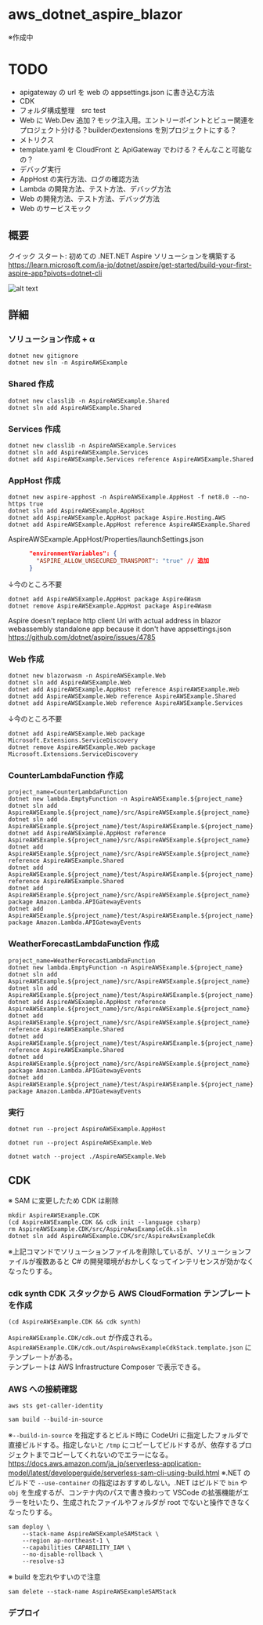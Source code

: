# aws_dotnet_aspire_blazor

※作成中

# TODO
* apigateway の url を web の appsettings.json に書き込む方法
* CDK
* フォルダ構成整理　src test
* Web に Web.Dev 追加？モック注入用。エントリーポイントとビュー関連をプロジェクト分ける？builderのextensions を別プロジェクトにする？
* メトリクス
* template.yaml を CloudFront と ApiGateway でわける？そんなこと可能なの？
* デバッグ実行
* AppHost の実行方法、ログの確認方法
* Lambda の開発方法、テスト方法、デバッグ方法
* Web の開発方法、テスト方法、デバッグ方法
* Web のサービスモック

## 概要

クイック スタート: 初めての .NET.NET Aspire ソリューションを構築する  
https://learn.microsoft.com/ja-jp/dotnet/aspire/get-started/build-your-first-aspire-app?pivots=dotnet-cli  

![alt text](docs/images/infrastructure-composer-template.yaml.png)

## 詳細


### ソリューション作成 + α
```
dotnet new gitignore
dotnet new sln -n AspireAWSExample
```

### Shared 作成
```
dotnet new classlib -n AspireAWSExample.Shared
dotnet sln add AspireAWSExample.Shared
```

### Services 作成
```
dotnet new classlib -n AspireAWSExample.Services
dotnet sln add AspireAWSExample.Services
dotnet add AspireAWSExample.Services reference AspireAWSExample.Shared
```


### AppHost 作成
```
dotnet new aspire-apphost -n AspireAWSExample.AppHost -f net8.0 --no-https true
dotnet sln add AspireAWSExample.AppHost
dotnet add AspireAWSExample.AppHost package Aspire.Hosting.AWS
dotnet add AspireAWSExample.AppHost reference AspireAWSExample.Shared
```

AspireAWSExample.AppHost/Properties/launchSettings.json
```json
      "environmentVariables": {
        "ASPIRE_ALLOW_UNSECURED_TRANSPORT": "true" // 追加
      }
```

↓今のところ不要
```
dotnet add AspireAWSExample.AppHost package Aspire4Wasm
dotnet remove AspireAWSExample.AppHost package Aspire4Wasm
```
Aspire doesn't replace http client Uri with actual address in blazor webassembly standalone app because it don't have appsettings.json  
https://github.com/dotnet/aspire/issues/4785

### Web 作成
```
dotnet new blazorwasm -n AspireAWSExample.Web
dotnet sln add AspireAWSExample.Web
dotnet add AspireAWSExample.AppHost reference AspireAWSExample.Web
dotnet add AspireAWSExample.Web reference AspireAWSExample.Shared
dotnet add AspireAWSExample.Web reference AspireAWSExample.Services
```

↓今のところ不要
```
dotnet add AspireAWSExample.Web package Microsoft.Extensions.ServiceDiscovery
dotnet remove AspireAWSExample.Web package Microsoft.Extensions.ServiceDiscovery
```

### CounterLambdaFunction 作成
```
project_name=CounterLambdaFunction
dotnet new lambda.EmptyFunction -n AspireAWSExample.${project_name}
dotnet sln add AspireAWSExample.${project_name}/src/AspireAWSExample.${project_name}
dotnet sln add AspireAWSExample.${project_name}/test/AspireAWSExample.${project_name}.Tests
dotnet add AspireAWSExample.AppHost reference AspireAWSExample.${project_name}/src/AspireAWSExample.${project_name}
dotnet add AspireAWSExample.${project_name}/src/AspireAWSExample.${project_name} reference AspireAWSExample.Shared
dotnet add AspireAWSExample.${project_name}/test/AspireAWSExample.${project_name}.Tests reference AspireAWSExample.Shared
dotnet add AspireAWSExample.${project_name}/src/AspireAWSExample.${project_name} package Amazon.Lambda.APIGatewayEvents
dotnet add AspireAWSExample.${project_name}/test/AspireAWSExample.${project_name}.Tests package Amazon.Lambda.APIGatewayEvents
```

### WeatherForecastLambdaFunction 作成
```
project_name=WeatherForecastLambdaFunction
dotnet new lambda.EmptyFunction -n AspireAWSExample.${project_name}
dotnet sln add AspireAWSExample.${project_name}/src/AspireAWSExample.${project_name}
dotnet sln add AspireAWSExample.${project_name}/test/AspireAWSExample.${project_name}.Tests
dotnet add AspireAWSExample.AppHost reference AspireAWSExample.${project_name}/src/AspireAWSExample.${project_name}
dotnet add AspireAWSExample.${project_name}/src/AspireAWSExample.${project_name} reference AspireAWSExample.Shared
dotnet add AspireAWSExample.${project_name}/test/AspireAWSExample.${project_name}.Tests reference AspireAWSExample.Shared
dotnet add AspireAWSExample.${project_name}/src/AspireAWSExample.${project_name} package Amazon.Lambda.APIGatewayEvents
dotnet add AspireAWSExample.${project_name}/test/AspireAWSExample.${project_name}.Tests package Amazon.Lambda.APIGatewayEvents
```


### 実行

```
dotnet run --project AspireAWSExample.AppHost
```

```
dotnet run --project AspireAWSExample.Web
```

```
dotnet watch --project ./AspireAWSExample.Web
```

## CDK

※ SAM に変更したため CDK は削除

```
mkdir AspireAWSExample.CDK
(cd AspireAWSExample.CDK && cdk init --language csharp)
rm AspireAWSExample.CDK/src/AspireAwsExampleCdk.sln
dotnet sln add AspireAWSExample.CDK/src/AspireAwsExampleCdk
```
※上記コマンドでソリューションファイルを削除しているが、ソリューションファイルが複数あると C# の開発環境がおかしくなってインテリセンスが効かなくなったりする。

### cdk synth CDK スタックから AWS CloudFormation テンプレートを作成
```
(cd AspireAWSExample.CDK && cdk synth)
```
`AspireAWSExample.CDK/cdk.out` が作成される。  
`AspireAWSExample.CDK/cdk.out/AspireAwsExampleCdkStack.template.json` にテンプレートがある。  
テンプレートは AWS Infrastructure Composer で表示できる。

### AWS への接続確認
```
aws sts get-caller-identity
```

```
sam build --build-in-source
```
※`--build-in-source` を指定するとビルド時に CodeUri に指定したフォルダで直接ビルドする。指定しないと `/tmp` にコピーしてビルドするが、依存するプロジェクトまでコピーしてくれないのでエラーになる。  
https://docs.aws.amazon.com/ja_jp/serverless-application-model/latest/developerguide/serverless-sam-cli-using-build.html
※.NET のビルドで `--use-container` の指定はおすすめしない。.NET はビルドで `bin` や `obj` を生成するが、コンテナ内のパスで書き換わって VSCode の拡張機能がエラーを吐いたり、生成されたファイルやフォルダが root でないと操作できなくなったりする。


```
sam deploy \
    --stack-name AspireAWSExampleSAMStack \
    --region ap-northeast-1 \
    --capabilities CAPABILITY_IAM \
    --no-disable-rollback \
    --resolve-s3
```
※ build を忘れやすいので注意

```
sam delete --stack-name AspireAWSExampleSAMStack
```

### デプロイ



